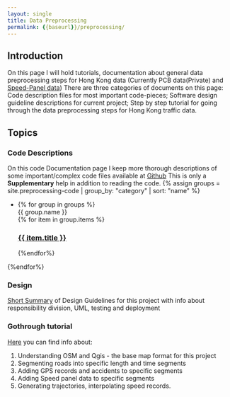 ```yaml
---
layout: single
title: Data Preprocessing
permalink: {{baseurl}}/preprocessing/
---
```


## Introduction

On this page I will hold tutorials, documentation about general data preprocessing steps for Hong Kong data (Currently PCB data(Private) and [Speed-Panel data](https://data.gov.hk/en-data/dataset/hk-td-tis-speed-map-panels))
There are three categories of documents on this page: Code description files for most important code-pieces; Software design guideline descriptions for current project; Step by step tutorial for going through 
the data preprocessing steps for Hong Kong traffic data. 

## Topics


### Code Descriptions 

On this code Documentation page I keep more thorough descriptions of some important/complex 
code files available at [Github](https://github.com/AndresNamm/) This is only a **Supplementary** help in addition to reading the code.
{% assign groups = site.preprocessing-code | group_by: "category" | sort: "name" %}
+ {% for group in groups %}
    <div class="cookie">
       {{ group.name }}
    <div class="cookie">
    {% for item in group.items %}
       <div class="cookie">
           <h3><a href="{{ item.url | relative_url }}">{{ item.title }}</a></h3>
       <div class="cookie">
    {%endfor%}
{%endfor%}


### Design 

[Short Summary]({{baseurl}}{{page.url}}design) of Design Guidelines for this project with info about responsibility division, UML, testing and deployment

### Gothrough tutorial

[Here]({{baseurl}}{{page.url}}tutorial) you can find info about: 

1. Understanding OSM and Qgis - the base map format for this project
2. Segmenting roads into specific length and time segments
3. Adding GPS records and accidents to specific segments
4. Adding Speed panel data to specific segments
5. Generating trajectories, interpolating speed records.  

 